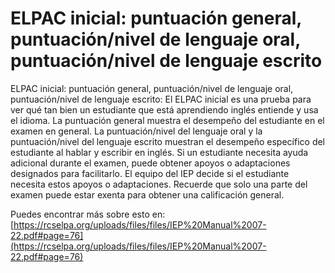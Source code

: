 # ELPAC inicial: puntuación general, puntuación/nivel de lenguaje oral, puntuación/nivel de lenguaje escrito
ELPAC inicial: puntuación general, puntuación/nivel de lenguaje oral, puntuación/nivel de lenguaje escrito: El ELPAC inicial es una prueba para ver qué tan bien un estudiante que está aprendiendo inglés entiende y usa el idioma. La puntuación general muestra el desempeño del estudiante en el examen en general. La puntuación/nivel del lenguaje oral y la puntuación/nivel del lenguaje escrito muestran el desempeño específico del estudiante al hablar y escribir en inglés. Si un estudiante necesita ayuda adicional durante el examen, puede obtener apoyos o adaptaciones designados para facilitarlo. El equipo del IEP decide si el estudiante necesita estos apoyos o adaptaciones. Recuerde que solo una parte del examen puede estar exenta para obtener una calificación general.

Puedes encontrar más sobre esto en: [https://rcselpa.org/uploads/files/files/IEP%20Manual%2007-22.pdf#page=76](https://rcselpa.org/uploads/files/files/IEP%20Manual%2007-22.pdf#page=76)
